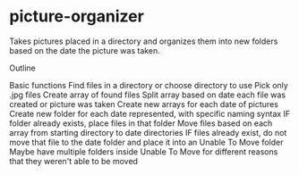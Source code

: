 picture-organizer
=================

Takes pictures placed in a directory and organizes them into new folders based on the date the picture was taken.

Outline

Basic functions
	Find files in a directory or choose directory to use
		Pick only .jpg files
	Create array of found files
	Split array based on date each file was created or picture was taken
	Create new arrays for each date of pictures
	Create new folder for each date represented, with specific naming syntax
		IF folder already exists, place files in that folder
	Move files based on each array from starting directory to date directories
		IF files already exist, do not move that file to the date folder and place it into an Unable To Move folder
			Maybe have multiple folders inside Unable To Move for different reasons that they weren't able to be moved
	
	